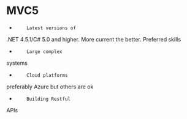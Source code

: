 # MVC5
  
  *         Latest versions of
  .NET 4.5.1/C# 5.0 and higher.  More current the
  better.
  Preferred skills
  
  *         Large complex
  systems
  
  *         Cloud platforms
  preferably Azure but others are ok
  
  *         Building Restful
  APIs
